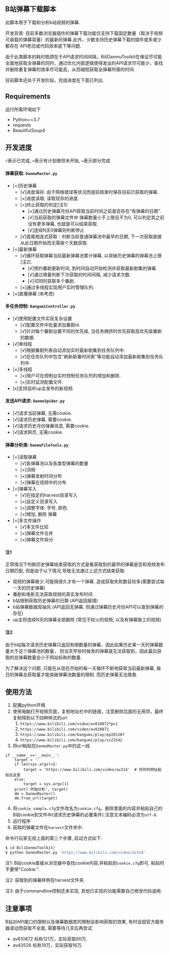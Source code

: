 ## B站弹幕下载脚本

此脚本用于下载和分析b站视频的弹幕.

开发背景: 目前多数浏览器插件的弹幕下载功能仅支持下载固定数量（取决于视频可装载的弹幕容量）的最新的弹幕.此外，少数支持历史弹幕下载的插件或多或少都存在 API老旧或代码效率底下等问题.

由于此类脚本的耗时瓶颈在于API请求时间间隔，BiliDanmuToolkit在保证尽可能全面地获取全弹幕的同时，通过优化内部逻辑使得发出的API请求尽可能少，查找并删除重复弹幕的效率尽可能高，从而缩短获取全弹幕所需的时间.

目前脚本还处于开发阶段，完成进度在下面已列出.

## Requirements

运行所需环境如下

* Python==3.7
* requests
* BeautifulSoup4

## 开发进度

`√`表示已完成, `×`表示有计划做但未开始, `=`表示部分完成

#### 弹幕获取: `DanmuMaster.py`

* \[=\]历史弹幕
  * \[√\]进度保存: 由于网络错误等状况而提前结束时保存目前已获取的弹幕.
  * \[×\]进度读取: 读取现存的进度.
  * \[=\]终止获取的判定\[注1\]: 
    * \[×\]通过历史弹幕月份API获取当前时间之前是否存在“有弹幕的日期”.
    * \[√\]当前获取的弹幕文件中 弹幕数量小于上限且不为0, 可以判定其之前没有更多弹幕, 也就是可以结束获取.
    * \[√\]连续N天0弹幕则判断停止
  * \[√\]首尾相连式获取：判断当前普通弹幕池中最早的日期, 下一次获取直接从此日期开始而无需挨个天数获取.
* \[=\]最新弹幕
  * \[√\]循环获取弹幕当前最新弹幕池累计弹幕, 以突破历史弹幕的弹幕池上限\[注2\].
    * \[√\]预约番剧更新时间, 到时间自动开始检测并获取最新剧集的弹幕.
    * \[√\]通过增量判断下次获取的时间间隔, 减少请求次数.
    * \[√\]可同时获取多个番剧.
  * \[×\]通过多线程实现用户实时管理队列.
* \[×\]直播弹幕 (未考虑)

#### 多任务控制: `BangumiController.py`
* \[√\]使用配置文件实现复杂设置
  * \[√\]配置文件中批量添加番剧id.
  * \[√\]针对每个番剧设置不同的优先级, 当任务拥挤时优先获取高优先级番剧的数据.
* \[√\]单线程
  * \[√\]根据番剧列表自动添加实时最新剧集到任务队列中.
  * \[√\]在任务队列中包含"刷新新番时间表"等功能自动添加最新剧集到任务队列中.
* \[×\]多线程
  * \[×\]用户可在控制台实时控制任务队列的增加和删除.
  * \[×\]实时监测配置文件.
* \[x\]支持监听up主发布的新视频.

#### 发送API请求: `DanmuSpider.py`

* \[√\]请求当前弹幕, 无需cookie.
* \[√\]请求历史弹幕, 需要cookie.
* \[√\]请求历史月份弹幕信息, 需要cookie.
* \[√\]请求网页, 无需cookie.

#### 弹幕分析类: `DanmuFileTools.py`

* \[=\]读取弹幕
  * \[√\]各弹幕池以及各类型弹幕的数量
  * \[×\]词频
  * \[×\]弹幕发射时间分布
  * \[×\]弹幕在视频中的分布
* \[=\]弹幕写入
  * \[√\]在指定的harvest目录写入
  * \[×\]自定义目录写入
  * \[×\]调整字体: 字号, 颜色.
  * \[×\]增加, 删除 弹幕
* \[=\]多文件操作
  * \[√\]多文件比较
  * \[×\]弹幕文件合并
  * \[×\]弹幕文件拆分

#### 注1
正常情况下判断历史弹幕结束获取的方式是看获取到的最早的弹幕是否和视频发布日期匹配,
但是由于以下情况,导致无法通过上述方式结束获取:

* 视频的弹幕极少,可能隔很久才有一个弹幕, 造成获取失败数目较多(需要尝试每一天的历史弹幕)
* 番剧和电影无法获取视频的真实发布时间.
* b站限制获取历史弹幕的日期 (API返回报错)
* b站弹幕数据库抽风 (API返回无弹幕, 但通过弹幕历史月份API可以查到弹幕的存在)
* up主将连续N天的弹幕全部删除 (常见于较火的视频, 以及有弹幕施工的视频)

#### 注2
由于b站每次请求历史弹幕只返回有限数量的弹幕，因此如果历史某一天的弹幕数量大于这个弹幕池的数量，
则当天早些时候发的弹幕就无法获取到，因此最后获取的总弹幕数量会小于网站标称的数量.

为了解决这个问题, 只能在从现在开始的每一天循环不断地获取当前最新弹幕, 
每日的弹幕总获取量才能突破弹幕池数量的限制.
而历史弹幕无法挽救.

## 使用方法
1. 配置python环境.
2. 使用电脑打开视频页面，复制地址栏中的链接，注意删除后面的无用项，最终复制得到以下四种样式的url
   1. `https://www.bilibili.com/video/av810872?p=1`
   2. `https://www.bilibili.com/video/av810872`
   3. `https://www.bilibili.com/bangumi/play/ep281207`
   4. `https://www.bilibili.com/bangumi/play/ss21542`
3. 将url粘贴在`DanmuMaster.py`中的这一段

```
if __name__=='__main__':
    target = ''
    if len(sys.argv)<2:
        target = 'https://www.bilibili.com/video/av314'  # 将你的网址粘贴在这里
    else:
        target = sys.argv[1]
    print('开始分析', target)
    dm = DanmuMaster()
    dm.from_url(target)
```

4. 将`cookie_sample.cfg`文件改名为`cookie.cfg`，删除里面的内容并粘贴自己的B站cookie到文件中(请求历史弹幕的必要条件).注意文本编码必须为`utf-8`.
5. 运行程序
6. 获取的弹幕文件在`harvest`文件夹中.

命令行玩家无视上面的第三个步骤, 启动方式如下:
```bash
$ cd BiliDanmuToolkit/
$ python DanmuMaster.py 'https://www.bilibili.com/video/av314'
```

注1: B站cookie直接从浏览器中查找cookie内容,并粘贴到`cookie.cfg`即可, 粘贴时不要带"Cookie:".

注2: 获取到的弹幕样例在harvest文件夹.

注3: 由于commandline控制还未实现, 其他已实现的功能需要自己修改代码调用.

## 注意事项
B站对API接口的限制以及弹幕数据库的限制会影响获取的效果, 有时会因官方服务器波动而获取不全面, 需要等待几天后再尝试.

* av810872 标称121万，实际获取90万.
* av43526 标称19万，实际获取16万.

